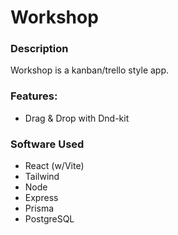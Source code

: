 # Workshop

### Description

Workshop is a kanban/trello style app.

### Features:

- Drag & Drop with Dnd-kit

### Software Used

- React (w/Vite)
- Tailwind
- Node
- Express
- Prisma
- PostgreSQL
